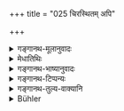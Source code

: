 +++
title = "025 चिरस्थितम् अपि"

+++

<details><summary>गङ्गानथ-मूलानुवादः</summary>

All that is made of barley and wheat, as also all preparations of milk, may be eaten by twice-born men, without being mixed with oils, even though they may have been kept long—(25).
</details>

<details><summary>मेधातिथिः</summary>

**चिरस्थितं** द्विरात्राद्यन्तरितम् । **अपि**शब्दाद् **आक्तम्** इत्य् अत्रापि संबन्धयितव्यम् । **स्नेहाक्तम् अपि** यवगोधूमजं सक्त्वपूपादि । **पयसो विक्रिया** विकारा दहिमथितादयः ॥ ५.२५ ॥
</details>

<details><summary>गङ्गानथ-भाष्यानुवादः</summary>

‘*Kept long*’—*i.e*., kept for two nights.

The term ‘*even* *though*’ implies that those ‘mixed with oils’ are also meant to be included.

Even though unmixed with oils, such things as fried flour and cakes, etc. as are made of barley and wheat.

Also ‘*preparations* *of milk*.’—such as curd, skimmed milk and the like.—(25).
</details>

<details><summary>गङ्गानथ-टिप्पन्यः</summary>

This verse is quoted in *Smṛtitattva* (p. 452);—in *Vīramitrodaya*
(Āhnika, p. 523);—in *Hemādri* (Śrāddha, p. 616);—and in
*Prāyaścittaviveka* (p. 291).
</details>

<details><summary>गङ्गानथ-तुल्य-वाक्यानि</summary>

**(verses 5.24-25)  
**

See Comparative notes for [Verse
5.24].
</details>

<details><summary>Bühler</summary>

025	But all preparations of barley and wheat, as well as preparations of milk, may be eaten by twice-born men without being mixed with fatty (substances), though they may have stood for a long time.
</details>
